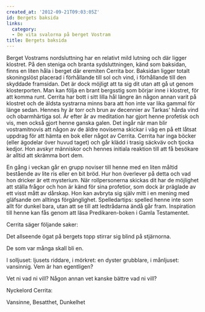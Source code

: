 ```yaml
---
created_at: '2012-09-21T09:03:05Z'
id: Bergets baksida
links:
  category:
  - De vita svalorna på berget Vostram
title: Bergets baksida
---
```


Berget Vostrams nordsluttning har en relativt mild lutning och där ligger klostret. På den steniga
och branta sydsluttningen, känd som baksidan, finns en liten håla i berget där eremiten Cerrita bor.
Baksidan ligger totalt skoningslöst placerad i förhållande till sol och vind, i förhållande till den
skyddade framsidan. Det är dock möjligt att ta sig dit utan att gå ut genom klosterporten. Man kan
följa en brant bergsstig som börjar inne i klostret, för att komma runt. Cerrita har bott i sitt
lilla hål längre än någon annan varit på klostret och de äldsta systrarna minns bara att hon inte
var lika gammal för länge sedan. Hennes hy är torr och brun av decennier av Tarkas' hårda vind och
obarmhärtiga sol. År efter år av meditation har gjort henne profetisk och vis, men också gjort henne
ganska galen. Det ingår när man blir vostramitnovis att någon av de äldre noviserna skickar i väg en
på ett låtsat uppdrag för att hämta en bok eller något av Cerrita. Cerrita har inga böcker (eller
ägodelar över huvud taget) och går klädd i trasig säckväv och tjocka kedjor. Hon avskyr människor
och hennes initiala reaktion till att få besökare är alltid att skrämma bort dem.

En gång i veckan går en grupp noviser till henne med en liten måltid bestående av lite ris eller en
bit bröd. Hur hon överlever på detta och vad hon dricker är ett mysterium. När rollpersonerna
skickas dit har de möjlighet att ställa frågor och hon är känd för sina profetior, som dock är
präglade av ett visst mått av dårskap. Hon kan avbryta sig själv mitt i en mening med gläfsande om
alltings förgänglighet. Spelledartips: spelled henne inte som allt för dunkel bara, utan att se till
att ledtrådarna ändå går fram. Inspiration till henne kan fås genom att läsa Predikaren-boken i
Gamla Testamentet.

Cerrita säger följande saker:

Det allseende ögat på bergets topp stirrar sig blind på stjärnorna.

De som var många skall bli en.

I solljuset: ljusets riddare, i mörkret: en dyster grubblare, i månljuset: vansinnig. Vem är han
egentligen?

Vet ni vad ni vill? Någon annan vet kanske bättre vad ni vill?

Nyckelord Cerrita:

Vansinne, Besatthet, Dunkelhet